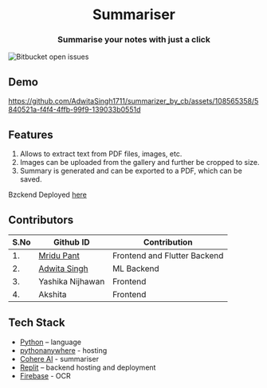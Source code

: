<div align="center">
  <h1 align="center">Summariser</h1>
  <h3>Summarise your notes with just a click</h3>
</div>

![Bitbucket open issues](https://img.shields.io/bitbucket/issues/{username}/{repo-name})

## Demo

https://github.com/AdwitaSingh1711/summarizer_by_cb/assets/108565358/5840521a-f4f4-4ffb-99f9-139033b0551d

## Features
1. Allows to extract text from PDF files, images, etc.
2. Images can be uploaded from the gallery and further be cropped to size.
3. Summary is generated and can be exported to a PDF, which can be saved.

<!-- Backend Deployed [here](https://replit.com/@adwitaSINGH1/new-summarisertrial#main.py) -->
Bzckend Deployed [here](https://replit.com/@adwitaSINGH1/Summariser-frontend)

## Contributors

| S.No | Github ID                                          | Contribution                 |
| ---- | -------------------------------------------------- | ---------------------------- |
| 1.   | [Mridu Pant](https://github.com/mridu-pant)        | Frontend and Flutter Backend |
| 2.   | [Adwita Singh](https://github.com/AdwitaSingh1711) | ML Backend                   |
| 3.   | Yashika Nijhawan                                   | Frontend                     |
| 4.   | Akshita                                            | Frontend                     |


## Tech Stack

- [Python](https://docs.python.org/3/) – language
- [pythonanywhere](https://www.pythonanywhere.com/) - hosting
- [Cohere AI](https://cohere.com/) - summariser
- [Replit](https://replit.com/) – backend hosting and deployment
- [Firebase](https://firebase.google.com/docs/ml-kit/recognize-text) - OCR
